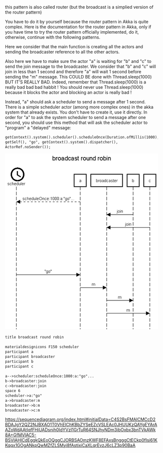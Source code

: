 this pattern is also called router (but the broadcast is a simplied version of the router pattern)

You have to do it by yourself because the router pattern in Akka is quite complex.
Here is the documentation for the router pattern in Akka, only if you have time to try the router pattern officially implemented, do it, otherwise, continue with the following patterns.

Here we consider that the main function is creating all the actors and sending the broadcaster reference to all the other actors.

Also here we have to make sure the actor "a" is waiting for "b" and "c" to send the join message to the broadcaster. 
We consider that "b" and "c" will join in less than 1 second and therefore "a" will wait 1 second before sending the "m" message. This COULD BE done with Thread.sleep(1000) BUT IT'S REALLY BAD.
Indeed, remember that Thread.sleep(1000) is a really bad bad bad habbit ! You should never use Thread.sleep(1000) because it blocks the actor and blocking an actor is really bad !

Instead, "a" should ask a scheduler to send a message after 1 second. There is a simple scheduler actor (among more complex ones) in the akka system that already exists. You don't have to create it, use it directly. In order for "a" to ask the system scheduler to send a message after one second, you should use this method that will ask the scheduler actor to "program" a "delayed" message:

```
getContext().system().scheduler().scheduleOnce(Duration.ofMillis(1000), getSelf(), "go", getContext().system().dispatcher(), ActorRef.noSender());
```

![](img.png)

```
title broadcast round robin

materialdesignicons F150 scheduler
participant a
participant broadcaster
participant b
participant c

a-->scheduler:scheduleOnce:1000:a:"go"...
b->broadcaster:join
c->broadcaster:join
space 6
scheduler->a:"go"
a->broadcaster:m
broadcaster->b:m
broadcaster->c:m

```

https://sequencediagram.org/index.html#initialData=C4S2BsFMAICMCcD2BDAJgY2QZ2NJBXAO1T0VhEIChKBbZYSeEZcVSLEAc0JHUUKzQAYgEYArAAZoWdAAtIqfFHiUADsnih0IdYVzI1GrTuR64SNJhyNDm3ibOxbx3bnTVkAWk8A+GfMVlAC5-BSVIAHlCdEggkQkEoOQggCJORBSAOmzKWF8EFAxsBngggCtECkp0fIsi61KKqqx1GOgANkpQwMZfZLSMyi8fAstixiCaXLqrEvzJ6cLZ3p90BaA
